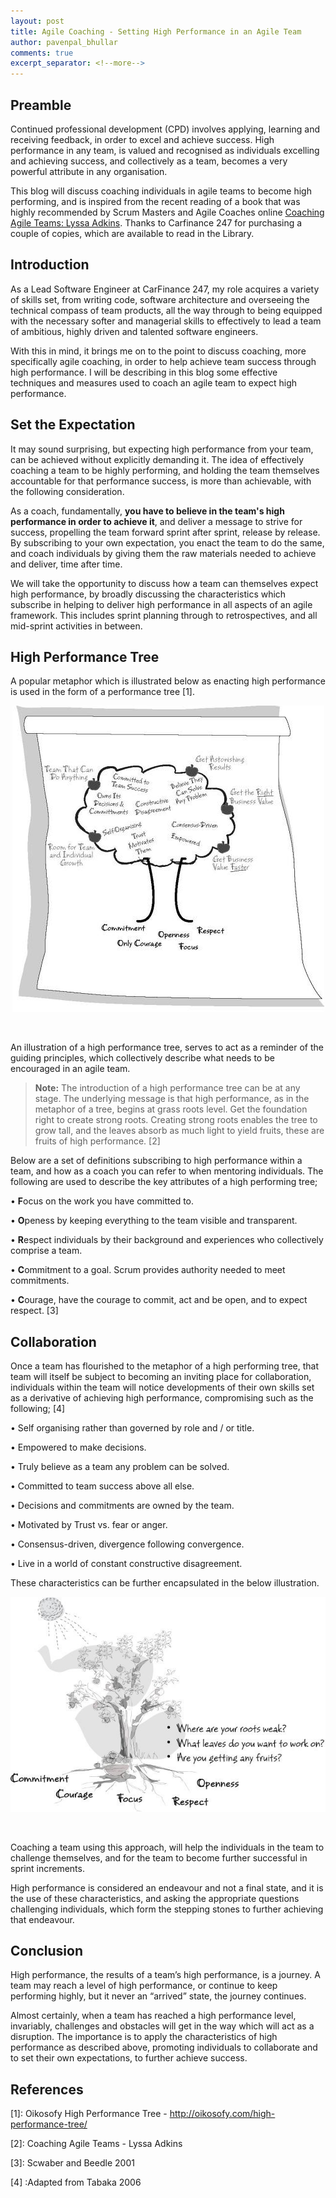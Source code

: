 ```yaml
---
layout: post
title: Agile Coaching - Setting High Performance in an Agile Team
author: pavenpal_bhullar
comments: true
excerpt_separator: <!--more-->
---
```


## Preamble
Continued professional development (CPD) involves applying, learning and receiving feedback, in order to excel and achieve success. High performance in any team, is valued and recognised as individuals excelling and achieving success, and collectively as a team, becomes a very powerful attribute in any organisation.

This blog will discuss coaching individuals in agile teams to become high performing, and is inspired from the recent reading of a book that was highly recommended by Scrum Masters and Agile Coaches online  [Coaching Agile Teams: Lyssa Adkins](https://www.amazon.co.uk/Coaching-Agile-Teams-ScrumMasters-Addison-Wesley/dp/0321637704/ref=sr_1_1?ie=UTF8&qid=1533026371&sr=8-1&keywords=coaching+agile+teams).  Thanks to Carfinance 247 for purchasing a couple of copies, which are available to read in the Library.
<!--more-->

## Introduction
As a Lead Software Engineer at CarFinance 247, my role acquires a variety of skills set, from writing code, software architecture and overseeing the technical compass of team products, all the way through to being equipped with the necessary softer and managerial skills to effectively to lead a team of ambitious, highly driven and talented software engineers. 

With this in mind, it brings me on to the point to discuss coaching, more specifically agile coaching, in order to help achieve team success through high performance. I will be describing in this blog some effective techniques and measures used to coach an agile team to expect high performance. 

## Set the Expectation
It may sound surprising, but expecting high performance from your team, can be achieved without explicitly demanding it. The idea of effectively coaching a team to be highly performing,  and holding the team themselves accountable for that performance success, is more than achievable, with the following consideration.

As a coach, fundamentally, **you have to believe in the team's high performance in order to achieve it**, and deliver a message to strive for success, propelling the team forward sprint after sprint, release by release. By subscribing to your own expectation, you enact the team to do the same, and coach individuals by giving them the raw materials needed to achieve and deliver, time after time.

We will take the opportunity to discuss how a team can themselves expect high performance, by broadly discussing the characteristics which subscribe in helping to deliver high performance in all aspects of an agile framework. This includes sprint planning through to retrospectives, and all mid-sprint activities in between.


## High Performance Tree


A popular metaphor which is illustrated below as enacting high performance is used in the form of a performance tree [1].

<p align="center">
    <img src="../images/high_performance_tree.jpg" title="High Performance Tree">
</p>
<br />

An illustration of a high performance tree, serves to act as a reminder of the guiding principles, which collectively describe what needs to be encouraged in an agile team. 

> **Note:**
> The introduction of a high performance tree can be at any stage. The underlying message is that high performance, as in the metaphor of a tree, begins at grass roots level. Get the foundation right to create strong roots. Creating strong roots enables the tree to grow
> tall, and the leaves absorb as much light to yield fruits, these are fruits of high performance. [2]

Below are a set of definitions subscribing to high performance within a team, and how as a coach you can refer to when mentoring individuals. The following are  used to describe the key attributes of a high performing tree;

•	**F**ocus  on the work you have committed to.

•	**O**peness  by keeping everything to the team visible and transparent.

•	**R**espect individuals by their background and experiences who collectively comprise a team.

•	**C**ommitment to a goal. Scrum provides authority needed to meet commitments.

•	**C**ourage, have the courage to commit, act and be open, and to expect respect. [3]


## Collaboration
Once a team has flourished to the metaphor of a high performing tree, that team will itself be subject to becoming an inviting place for collaboration, individuals within the team will notice developments of their own skills set as a derivative of achieving high performance, compromising such as the following; [4]

•	Self organising rather than governed by role and / or title.

•	Empowered to make decisions.

•	Truly believe as a team any problem can be solved.

•	Committed to team success above all else.

•	Decisions and commitments are owned by the team.

•	Motivated by Trust vs. fear or anger.

•	Consensus-driven, divergence following convergence.

•	Live in a world of constant constructive disagreement.

These characteristics can be further encapsulated in the below illustration.
<p align="center">
    <img src="../images/continued_high_performance_tree.jpg" title="Continued High Performance Tree">
</p>
<br />

Coaching a team using this approach, will help the individuals in the team to challenge themselves, and for the team to become further successful in sprint increments. 

High performance is considered an endeavour and not a final state, and it is the use of these characteristics, and asking the appropriate questions challenging individuals, which  form the stepping stones to further achieving that endeavour.

## Conclusion
High performance, the results of a team’s high performance, is a journey. A team may reach a level of high performance, or continue to keep performing highly, but it never an “arrived” state, the journey continues.

Almost certainly, when a team has reached a high performance level, invariably, challenges and obstacles will get in the way which will act as a disruption. The importance is to apply the characteristics of high performance as described above, promoting individuals to collaborate and to set their own expectations, to further achieve success.

## References
[1]: Oikosofy High Performance Tree -  http://oikosofy.com/high-performance-tree/ 

[2]: Coaching Agile Teams - Lyssa Adkins

[3]: Scwaber and Beedle 2001

[4] :Adapted from Tabaka 2006
